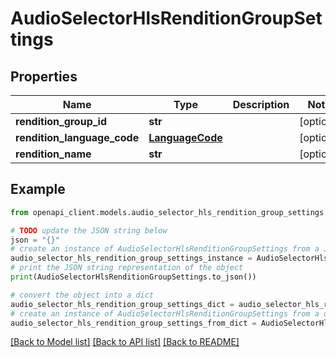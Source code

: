 # AudioSelectorHlsRenditionGroupSettings


## Properties

Name | Type | Description | Notes
------------ | ------------- | ------------- | -------------
**rendition_group_id** | **str** |  | [optional] 
**rendition_language_code** | [**LanguageCode**](LanguageCode.md) |  | [optional] 
**rendition_name** | **str** |  | [optional] 

## Example

```python
from openapi_client.models.audio_selector_hls_rendition_group_settings import AudioSelectorHlsRenditionGroupSettings

# TODO update the JSON string below
json = "{}"
# create an instance of AudioSelectorHlsRenditionGroupSettings from a JSON string
audio_selector_hls_rendition_group_settings_instance = AudioSelectorHlsRenditionGroupSettings.from_json(json)
# print the JSON string representation of the object
print(AudioSelectorHlsRenditionGroupSettings.to_json())

# convert the object into a dict
audio_selector_hls_rendition_group_settings_dict = audio_selector_hls_rendition_group_settings_instance.to_dict()
# create an instance of AudioSelectorHlsRenditionGroupSettings from a dict
audio_selector_hls_rendition_group_settings_from_dict = AudioSelectorHlsRenditionGroupSettings.from_dict(audio_selector_hls_rendition_group_settings_dict)
```
[[Back to Model list]](../README.md#documentation-for-models) [[Back to API list]](../README.md#documentation-for-api-endpoints) [[Back to README]](../README.md)



